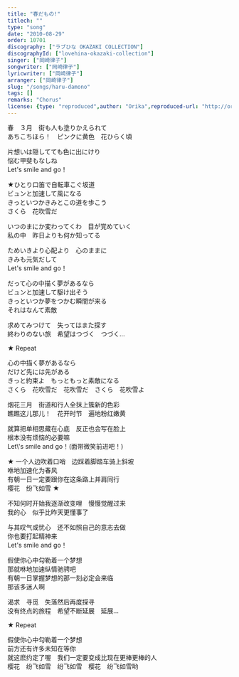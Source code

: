 ```yaml
---
title: "春だもの!"
titlech: ""
type: "song"
date: "2010-08-29"
order: 10701
discography: ["ラブひな OKAZAKI COLLECTION"]
discographyId: ["lovehina-okazaki-collection"]
singer: ["岡崎律子"]
songwriter: ["岡崎律子"]
lyricwriter: ["岡崎律子"]
arranger: ["岡崎律子"]
slug: "/songs/haru-damono"
tags: []
remarks: "Chorus"
license: {type: "reproduced",author: "Orika",reproduced-url: "http://orikamushi.myweb.hinet.net/",reproduced-website: "織歌蟲網站"}
---
```


春　３月　街も人も塗りかえられて   
あちこちほら！　ピンクに黄色　花ひらく頃   
  
片想いは隠してても色に出にけり   
悩む甲斐もなしね   
Let's smile and go！   
  
★ひとり口笛で自転車こぐ坂道   
ビュンと加速して風になる   
きっといつかきみとこの道を歩こう   
さくら　花吹雪だ   
  
いつのまにか変わってくわ　目が覚めていく   
私の中　昨日よりも何か知ってる   
  
ためいきより心配より　心のままに   
きみも元気だして   
Let\'s smile and go！   
  
だって心の中描く夢があるなら   
ビュンと加速して駆け出そう   
きっといつか夢をつかむ瞬間が来る   
それはなんて素敵   
  
求めてみつけて　失ってはまた探す   
終わりのない旅　希望はつづく　つづく…   
  
★ Repeat  
  
心の中描く夢があるなら   
だけど先には先がある   
きっと約束よ　もっともっと素敵になる   
さくら　花吹雪だ　花吹雪だ　さくら　花吹雪よ  

<!-- 翻译 -->

烟花三月　街道和行人全抹上簇新的色彩   
瞧瞧这儿那儿！　花开时节　遍地粉红嫩黄   
  
就算把单相思藏在心底　反正也会写在脸上   
根本没有烦恼的必要嘛   
Let\\'s smile and go！(面带微笑前进吧！)   
  
★ 一个人边吹着口哨　边踩着脚踏车骑上斜坡   
咻地加速化为春风   
有朝一日一定要跟你在这条路上并肩同行   
樱花　纷飞如雪 ★   
  
不知何时开始我逐渐改变哩　慢慢觉醒过来   
我的心　似乎比昨天更懂事了   
  
与其叹气或忧心　还不如照自己的意志去做   
你也要打起精神来   
Let's smile and go！   
  
假使你心中勾勒着一个梦想   
那就咻地加速纵情驰骋吧   
有朝一日掌握梦想的那一刻必定会来临   
那该多迷人啊   
  
渴求　寻觅　失落然后再度探寻   
没有终点的旅程　希望不断延展　延展…   
  
★ Repeat   
  
假使你心中勾勒着一个梦想   
前方还有许多未知在等你   
就这麽约定了喔　我们一定要变成比现在更棒更棒的人   
樱花　纷飞如雪　纷飞如雪　樱花　纷飞如雪哟
